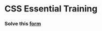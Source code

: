 # CSS Essential Training
### Solve this [form](https://docs.google.com/forms/d/e/1FAIpQLScwc2vq5i5HpaFIhFF9l-i66_E4QWK4WyXece4LxJQH8Gqoug/viewform)
